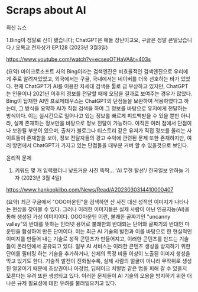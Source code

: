 # Scraps about AI

최신 뉴스

1.Bing이 정말로 신이 됐습니다; ChatGPT은 애들 장난이고요, 구글은 정말 큰일났습니다 / 오목교 전자상가 EP.128 (2023년 3월3일)

https://www.youtube.com/watch?v=ecsexOTHaVA&t=403s

(요약) 마이크로소프트 사의 Bing이라는 검색엔진은 비효율적인 검색엔진으로 우리에게 주로 알려져있었고, 외국에서는 구글, 국내에서는 네이버를 더욱 선호하는 바가 있었다. 현재 ChatGPT가 AI를 이용한 차세대 검색용 툴로 급 부상하고 있지만, ChatGPT는 인물이나 2021년 이후의 정보를 전달할 때에 오답을 결과로 보여주는 경우가 많았다. Bing이 탑재한 AI인 프로메테우스는 ChatGPT의 단점들을 보완하여 적용하였다고 하는데, 그 방식을 요약하 AI가 직접 검색을 하여 그 정보를 바탕으로 유저에게 전달하는 방식이다. 이는 실시간으로 일어나고 있는 정보를 빠르게 피드백받을 수 있을 뿐만 아니라, 실제 존재하는 정보만을 바탕으로 정보 전달이 가능하다. 아직은 여러 점에서 단점이나 보완될 부분이 있으며, 출처가 블로그나 티스토리 같은 유저가 직접 정보를 올리는 사이트들이 존재함을 보아, 정보 전달자들의 광고 수익에 관련된 문제 또한 존재하지만, 여러 방면에서 ChatGPT가 가지고 있는 단점들을 대부분 커버 할 수 있을것으로 보인다.

윤리적 문제

1. 키워드 몇 개 입력했더니 낯뜨거운 사진 뚝딱… 'AI 무한 탈선'/ 한국일보 안하늘 기자 (2023년 3월 4일)

https://www.hankookilbo.com/News/Read/A2023030314410000407 

(요약) 최근 구글에서 "OOO마운틴"을 검색하면 산 사진 대신 성적인 이미지가 나타나는 현상을 찾아볼 수 있다. 그러나 이러한 이미지들은 실제 사람이 아닌 인공지능(AI)을 통해 생성된 가상 이미지이다. OOO마운틴 이란, 불쾌한 골짜기인 "uncanny valley"의 반대를 뜻하는 인터넷 용어로 불쾌한의 반대되는 단어와 골짜기의 반대인 마운틴을 합성하여 만든 단어이다. 이는 최근 AI 기술의 발전과 이를 바탕으로 한 현실적인 이미지를 만들어 내는 기술로 성적 콘텐츠가 만들어지고, 이러한 콘텐츠를 만드는 기술들이 온라인에서 공유되고 있다. 일부 AI 서비스는 이러한 콘텐츠 생성을 방지하기 위한 단어를 필터링 하는 기술을 추가하거나, 신체의 특정 비율 이상이 노출된 이미지 생성을 막고 있기도 한다. 기술적 발전이 진화될수록, 실제 사람의 얼굴이 아니라 무작위로 생성된 얼굴이기 때문에 초상권이나 아청법, 딥페이크 처벌법 같은 법을 피해 갈 수 있을지 모른다는 우려 또한 생성되고 있다. 이러한 문제들이 AI 기술의 오용을 방지하기 위한 더 나은 규제 필요성에 대한 우려를 불러일으키고 있다.
